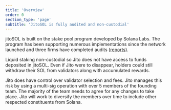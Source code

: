 ```yaml
---
title: 'Overview'
order: 0
section_type: 'page'
subtitle: 'JitoSOL is fully audited and non-custodial'
---
```


jitoSOL is built on the stake pool program developed by Solana Labs. The program has been supporting numerous implementations since the network launched and three firms have completed audits ([reports](https://spl.solana.com/stake-pool#security-audits)).

Liquid staking non-custodial so Jito does not have access to funds deposited in jitoSOL. Even if Jito were to disappear, holders could still withdraw their SOL from validators along with accumulated rewards.

Jito does have control over validator selection and fees. Jito manages this risk by using a multi-sig operation with over 5 members of the founding team. The majority of the team needs to agree for any changes to take place. Jito will work to diversify the members over time to include other respected constituents from Solana.

